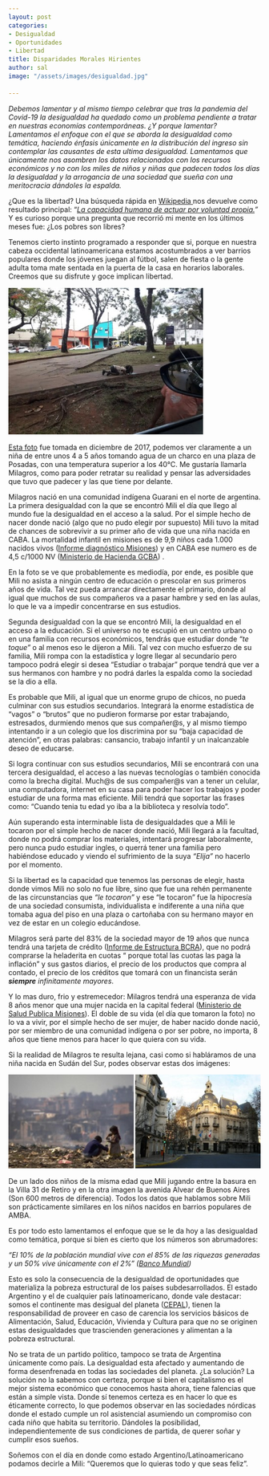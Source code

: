 ```yaml
---
layout: post
categories:
- Desigualdad
- Oportunidades
- Libertad
title: Disparidades Morales Hirientes
author: sal
image: "/assets/images/desigualdad.jpg"

---
```

_Debemos lamentar y al mismo tiempo celebrar que tras la pandemia del Covid-19 la desigualdad ha quedado como un problema pendiente a tratar en nuestras economías contemporáneas. ¿Y porque lamentar? Lamentamos el enfoque con el que se aborda la desigualdad como temática, haciendo énfasis únicamente en la distribución del ingreso sin contemplar las causantes de esta ultima desigualdad. Lamentamos que únicamente nos asombren los datos relacionados con los recursos económicos y no con los miles de niños y niñas que padecen todos los días la desigualdad y la arrogancia de una sociedad que sueña con una meritocracia dándoles la espalda._

¿Que es la libertad? Una búsqueda rápida en [Wikipedia ](https://es.wikipedia.org/)nos devuelve como resultado principal: “[_La capacidad humana de actuar por voluntad propia._](https://es.wikipedia.org/wiki/Libertad)_”_ Y es curioso porque una pregunta que recorrió mi mente en los últimos meses fue: ¿Los pobres son libres?

Tenemos cierto instinto programado a responder que si, porque en nuestra cabeza occidental latinoamericana estamos acostumbrados a ver barrios populares donde los jóvenes juegan al fútbol, salen de fiesta o la gente adulta toma mate sentada en la puerta de la casa en horarios laborales. Creemos que su disfrute y goce implican libertad.

![](/assets/images/misiones.jpg)

[Esta foto](https://www.infobae.com/sociedad/2017/12/19/conmocion-por-la-foto-de-una-nena-que-toma-agua-de-un-charco-en-misiones/) fue tomada en diciembre de 2017, podemos ver claramente a un niña de entre unos 4 a 5 años tomando agua de un charco en una plaza de Posadas, con una temperatura superior a los 40°C. Me gustaría llamarla Milagros, como para poder retratar su realidad y pensar las adversidades que tuvo que padecer y las que tiene por delante.

Milagros nació en una comunidad indígena Guarani en el norte de argentina. La primera desigualdad con la que se encontró Mili el día que llego al mundo fue la desigualdad en el acceso a la salud. Por el simple hecho de nacer donde nació (algo que no pudo elegir por supuesto) Mili tuvo la mitad de chances de sobrevivir a su primer año de vida que una niña nacida en CABA. La mortalidad infantil en misiones es de 9,9 niños cada 1.000 nacidos vivos ([Informe diagnóstico Misiones](https://www.argentina.gob.ar/sites/default/files/20.08.04_informe_mis.pdf)) y en CABA ese numero es de 4,5 c/1000 NV ([Ministerio de Hacienda GCBA](https://www.estadisticaciudad.gob.ar/eyc/wp-content/uploads/2021/12/ir_2021_1619.pdf)) .

En la foto se ve que probablemente es mediodía, por ende, es posible que Mili no asista a ningún centro de educación o prescolar en sus primeros años de vida. Tal vez pueda arrancar directamente el primario, donde al igual que muchos de sus compañeros va a pasar hambre y sed en las aulas, lo que le va a impedir concentrarse en sus estudios.

Segunda desigualdad con la que se encontró Mili, la desigualdad en el acceso a la educación. Si el universo no te escupió en un centro urbano o en una familia con recursos económicos, tendrás que estudiar donde _“te toque”_ o al menos eso le dijeron a Mili. Tal vez con mucho esfuerzo de su familia, Mili rompa con la estadística y logre llegar al secundario pero tampoco podrá elegir si desea “Estudiar o trabajar” porque tendrá que ver a sus hermanos con hambre y no podrá darles la espalda como la sociedad se la dio a ella.

Es probable que Mili, al igual que un enorme grupo de chicos, no pueda culminar con sus estudios secundarios. Integrará la enorme estadística de “vagos” o “brutos” que no pudieron formarse por estar trabajando, estresados, durmiendo menos que sus compañer@s, y al mismo tiempo intentando ir a un colegio que los discrimina por su “baja capacidad de atención”, en otras palabras: cansancio, trabajo infantil y un inalcanzable deseo de educarse.

Si logra continuar con sus estudios secundarios, Mili se encontrará con una tercera desigualdad, el acceso a las nuevas tecnologías o también conocida como la brecha digital. Much@s de sus compañer@s van a tener un celular, una computadora, internet en su casa para poder hacer los trabajos y poder estudiar de una forma mas eficiente. Mili tendrá que soportar las frases como: “Cuando tenia tu edad yo iba a la biblioteca y resolvía todo”.

Aún superando esta interminable lista de desigualdades que a Mili le tocaron por el simple hecho de nacer donde nació, Mili llegará a la facultad, donde no podrá comprar los materiales, intentará progresar laboralmente, pero nunca pudo estudiar ingles, o querrá tener una familia pero habiéndose educado y viendo el sufrimiento de la suya _“Elija”_ no hacerlo por el momento.

Si la libertad es la capacidad que tenemos las personas de elegir, hasta donde vimos Mili no solo no fue libre, sino que fue una rehén permanente de las circunstancias que _“le tocaron”_ y ese “le tocaron” fue la hipocresía de una sociedad consumista, individualista e indiferente a una niña que tomaba agua del piso en una plaza o cartoñaba con su hermano mayor en vez de estar en un colegio educándose.

Milagros será parte del 83% de la sociedad mayor de 19 años que nunca tendrá una tarjeta de crédito ([Informe de Estructura BCRA](http://www.bcra.gob.ar/SistemasFinancierosYdePagos/Entidades_financieras_informacion_estructura.asp?bco=AAA10&tipo=2&Tit=2)), que no podrá comprarse la heladerita en cuotas “ porque total las cuotas las paga la inflación” y sus gastos diarios, el precio de los productos que compra al contado, el precio de los créditos que tomará con un financista serán **_siempre_** _infinitamente mayores_.

Y lo mas duro, frio y estremecedor: Milagros tendrá una esperanza de vida 8 años menor que una mujer nacida en la capital federal ([Ministerio de Salud Publica Misiones](https://salud.misiones.gob.ar/wp-content/uploads/2020/03/Panel-Misiones-2018-Parte-I.pdf)). El doble de su vida (el día que tomaron la foto) no lo va a vivir, por el simple hecho de ser mujer, de haber nacido donde nació, por ser miembro de una comunidad indígena o por ser pobre, no importa, 8 años que tiene menos para hacer lo que quiera con su vida.

Si la realidad de Milagros te resulta lejana, casi como si habláramos de una niña nacida en Sudán del Sur, podes observar estas dos imágenes:

![](/assets/images/retiro.jpg)

De un lado dos niños de la misma edad que Mili jugando entre la basura en la Villa 31 de Retiro y en la otra imagen la avenida Alvear de Buenos Aires (Son 600 metros de diferencia). Todos los datos que hablamos sobre Mili son prácticamente similares en los niños nacidos en barrios populares de AMBA.

Es por todo esto lamentamos el enfoque que se le da hoy a las desigualdad como temática, porque si bien es cierto que los números son abrumadores:

_“El 10% de la población mundial vive con el 85% de las riquezas generadas y un 50% vive únicamente con el 2%” (_[_Banco Mundial_](https://www.bancomundial.org/es/news/press-release/2018/10/17/nearly-half-the-world-lives-on-less-than-550-a-day)_)_

Esto es solo la consecuencia de la desigualdad de oportunidades que materializa la pobreza estructural de los países subdesarrollados. El estado Argentino y el de cualquier país latinoamericano, donde vale destacar: somos el continente mas desigual del planeta ([CEPAL](https://www.cepal.org/es/comunicados/cepal-pese-avances-recientes-america-latina-sigue-siendo-la-region-mas-desigual-mundo)), tienen la responsabilidad de proveer en caso de carencia los servicios básicos de Alimentación, Salud, Educación, Vivienda y Cultura para que no se originen estas desigualdades que trascienden generaciones y alimentan a la pobreza estructural.

No se trata de un partido politico, tampoco se trata de Argentina únicamente como país. La desigualdad esta afectado y aumentando de forma desenfrenada en todas las sociedades del planeta. ¿La solución? La solución no la sabemos con certeza, porque si bien el capitalismo es el mejor sistema económico que conocemos hasta ahora, tiene falencias que están a simple vista. Donde sí tenemos certeza es en hacer lo que es éticamente correcto, lo que podemos observar en las sociedades nórdicas donde el estado cumple un rol asistencial asumiendo un compromiso con cada niño que habita su territorio. Dándoles la posibilidad, independientemente de sus condiciones de partida, de querer soñar y cumplir esos sueños.

Soñemos con el día en donde como estado Argentino/Latinoamericano podamos decirle a Mili: “Queremos que lo quieras todo y que seas feliz”.